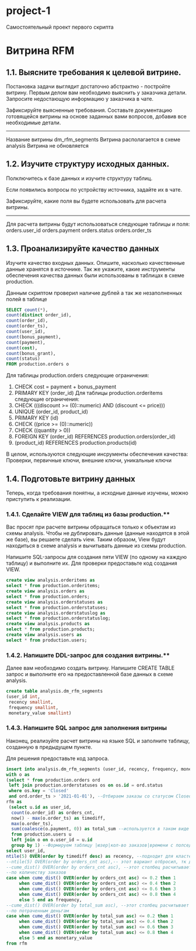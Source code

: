 # project-1
Самостоятельный проект первого скрипта
# Витрина RFM

## 1.1. Выясните требования к целевой витрине.

Постановка задачи выглядит достаточно абстрактно - постройте витрину. Первым делом вам необходимо выяснить у заказчика детали. Запросите недостающую информацию у заказчика в чате.

Зафиксируйте выясненные требования. Составьте документацию готовящейся витрины на основе заданных вами вопросов, добавив все необходимые детали.

-----------

Название витрины dm_rfm_segments
Витрина располагается в схеме analysis
Витрина не обновляется

## 1.2. Изучите структуру исходных данных.

Полключитесь к базе данных и изучите структуру таблиц.

Если появились вопросы по устройству источника, задайте их в чате.

Зафиксируйте, какие поля вы будете использовать для расчета витрины.

-----------

Для расчета витрины будут использоваться следующие таблицы и поля:
orders.user_id
orders.payment
orders.status
orders.order_ts

## 1.3. Проанализируйте качество данных

Изучите качество входных данных. Опишите, насколько качественные данные хранятся в источнике. Так же укажите, какие инструменты обеспечения качества данных были использованы в таблицах в схеме production.

Данным скриптом проверил наличие дублей а так же незаполненных полей в таблице
```SQL
SELECT count(*), 
count(distinct order_id),
count(order_id), 
count(order_ts), 
count(user_id), 
count(bonus_payment), 
count(payment), 
count(cost), 
count(bonus_grant), 
count(status)
FROM production.orders o

```
Для таблицы production.orders следующие ограничения:
1) CHECK cost = payment + bonus_payment
2) PRIMARY KEY (order_id)
Для таблицы production.orderitems следующие ограничения:
1) CHECK (((discount >= (0)::numeric) AND (discount <= price)))
2) UNIQUE (order_id, product_id)
3) PRIMARY KEY (id)
4) CHECK ((price >= (0)::numeric))
5) CHECK ((quantity > 0))
6) FOREIGN KEY (order_id) REFERENCES production.orders(order_id)
7) (product_id) REFERENCES production.products(id)

В целом, используются следующие инсрументы обеспечения качества: Проверки, первичные ключи, внешние ключи, уникальные ключи

## 1.4. Подготовьте витрину данных

Теперь, когда требования понятны, а исходные данные изучены, можно приступить к реализации.

### 1.4.1. Сделайте VIEW для таблиц из базы production.**

Вас просят при расчете витрины обращаться только к объектам из схемы analysis. Чтобы не дублировать данные (данные находятся в этой же базе), вы решаете сделать view. Таким образом, View будут находиться в схеме analysis и вычитывать данные из схемы production. 

Напишите SQL-запросы для создания пяти VIEW (по одному на каждую таблицу) и выполните их. Для проверки предоставьте код создания VIEW.

```SQL
create view analysis.orderitems as 
select * from production.orderitems;
create view analysis.orders as 
select * from production.orders;
create view analysis.orderstatuses as 
select * from production.orderstatuses;
create view analysis.orderstatuslog as 
select * from production.orderstatuslog;
create view analysis.products as 
select * from production.products;
create view analysis.users as 
select * from production.users;
```

### 1.4.2. Напишите DDL-запрос для создания витрины.**

Далее вам необходимо создать витрину. Напишите CREATE TABLE запрос и выполните его на предоставленной базе данных в схеме analysis.

```SQL
create table analysis.dm_rfm_segments 
(user_id int,
 recency smallint,
 frequency smallint,
 monetary_value smallint)
```

### 1.4.3. Напишите SQL запрос для заполнения витрины

Наконец, реализуйте расчет витрины на языке SQL и заполните таблицу, созданную в предыдущем пункте.

Для решения предоставьте код запроса.

```SQL
insert into analysis.dm_rfm_segments (user_id, recency, frequency, monetary_value)
with o as
(select * from production.orders ord
 left join production.orderstatuses os on os.id = ord.status
 where os.key = 'Closed'
 and ord.order_ts > '2021-01-01'), --Отбираем заказы со статусом Closed и с начала 2021г
rfm as 
 (select u.id as user_id, 
  count(o.order_id) as orders_cnt,
  now() - max(o.order_ts) as timediff,
  max(o.order_ts),
  sum(coalesce(o.payment, 0)) as total_sum --используется в таком виде тк по непонятной причине значения null попадают в 100й перцентиль
  from production.users u
  left join o on o.user_id = u.id
  group by 1) --Формируем таблицу |юзер|кол-во заказов|времени с полседнего заказа|заплачено денег|
select user_id, 
ntile(5) OVER(order by timediff desc) as recency, --подходит для кластеризации по времени, т.к время непрерывно
--ntile(5) OVER(order by orders_cnt asc),-- этот вариант отбросил, тк два юзера с одинаковым кол-вом заказов могут попасть в разные группы
--cume_dist() OVER(order by orders_cnt asc), --этот столбец расчитывает перцентели значений и исопльзуется для кластеризации пользователей
--по количеству заказов
case when cume_dist() OVER(order by orders_cnt asc) <= 0.2 then 1
     when cume_dist() OVER(order by orders_cnt asc) <= 0.4 then 2
     when cume_dist() OVER(order by orders_cnt asc) <= 0.6 then 3
     when cume_dist() OVER(order by orders_cnt asc) <= 0.8 then 4
     else 5 end as frequency,
--cume_dist() OVER(order by total_sum asc), --этот столбец расчитывает перцентели значений и исопльзуется для кластеризации пользователей
--по потраченным деньгам
case when cume_dist() OVER(order by total_sum asc) <= 0.2 then 1
     when cume_dist() OVER(order by total_sum asc) <= 0.4 then 2
     when cume_dist() OVER(order by total_sum asc) <= 0.6 then 3
     when cume_dist() OVER(order by total_sum asc) <= 0.8 then 4
     else 5 end as monetary_value
from rfm

```
